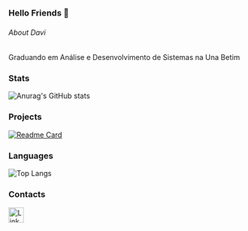 ### Hello Friends 👋

###### About Davi

Graduando em Análise e Desenvolvimento de Sistemas na Una Betim


### Stats
![Anurag's GitHub stats](https://github-readme-stats.vercel.app/api?username=diasdavizin&show_icons=true&theme=dark)
### Projects
[![Readme Card](https://github-readme-stats.vercel.app/api/pin/?username=diasdavizin&repo=TikTok-Clone-Project&theme=dark)](https://github.com/anuraghazra/github-readme-stats)

### Languages
![Top Langs](https://github-readme-stats.vercel.app/api/top-langs/?username=diasdavizin&exclude_repo=TikTok-Clone-Project-readme-stats,anuraghazra.github.io&theme=dark)

### Contacts 
[<img src='https://img.shields.io/badge/LinkedIn-0077B5?style=for-the-badge&logo=linkedin&logoColor=white' alt='Linkedin' height='30'>](https://www.linkedin.com/in/davidiasads/)
